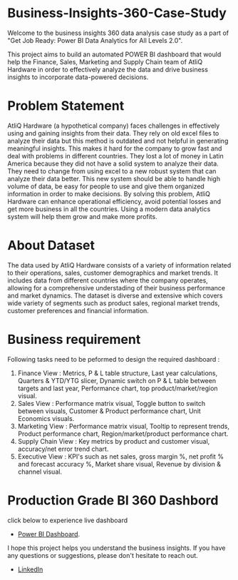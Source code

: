 # Business-Insights-360-Case-Study

Welcome to the business insights 360 data analysis case study as a part of "Get Job Ready: Power BI Data Analytics for All Levels 2.0".

This project aims to build an automated POWER BI dashboard that would help the Finance, Sales, Marketing and Supply Chain team of AtliQ Hardware in order to effectively analyze the data and drive business insights to incorporate data-powered decisions. 


# Problem Statement 
AtliQ Hardware (a hypothetical company) faces challenges in effectively using and gaining insights from their data. They rely on old excel files to analyze their data but this method is outdated and not helpful in generating meaningful insights. This makes it hard for the company to grow fast and deal with problems in different countries. They lost a lot of money in Latin America because they did not have a solid system to analyze their data. They need to change from using excel to a new robust system that can analyze their data better. This new system should be able to handle high volume of data, be easy for people to use and give them organized information in order to make decisions. By solving this problem, AtliQ Hardware can enhance operational efficiency, avoid potential losses and get more business in all the countries. Using a modern data analytics system will help them grow and make more profits.

# About Dataset
The data used by AtliQ Hardware consists of a variety of information related to their operations, sales, customer demographics and market trends. It includes data from different countries where the company operates, allowing for a comprehensive understading of their business performance and market dynamics. The dataset is diverse and extensive which covers wide variety of segments such as product sales, regional market trends, customer preferences and financial information.

# Business requirement
 Following tasks need to be peformed to design the required dashboard : 
1. Finance View : Metrics, P & L table structure, Last year calculations, Quarters & YTD/YTG slicer, Dynamic switch on P & L table between targets and last year, Performance chart, top product/market/region visual.
2. Sales View : Performance matrix visual, Toggle button to switch between visuals, Customer & Product performance chart, Unit Economics visuals. 
3. Marketing View : Performance matrix visual, Tooltip to represent trends, Product performance chart, Region/market/product performance chart. 
4. Supply Chain View : Key metrics by product and customer visual, accuracy/net error trend chart.
5. Executive View : KPI's such as net sales, gross margin %, net profit % and forecast accuracy %, Market share visual, Revenue by division & channel visual.

# Production Grade BI 360 Dashbord
click below to experience live dashboard
- [Power BI Dashboard](https://app.powerbi.com/view?r=eyJrIjoiZDEwMmExYmItN2VlNy00ZDJlLWI0ZGUtNjcyMjY1OTZmNmY5IiwidCI6ImM2ZTU0OWIzLTVmNDUtNDAzMi1hYWU5LWQ0MjQ0ZGM1YjJjNCJ9 ).



I hope this project helps you understand the business insights. If you have any questions or suggestions, please don't hesitate to reach out.  
- [LinkedIn](www.linkedin.com/in/balacdatascientist)  
